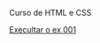 Curso de HTML e CSS

<a href = "https://rscovolo.github.io/HTML-CSS/ex001/index.html"> Execultar o ex 001
